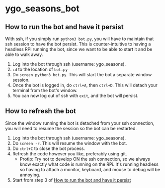 # ygo_seasons_bot

## How to run the bot and have it persist
With ssh, if you simply run `python3 bot.py`, you will have to maintain that ssh session to have the bot persist.
This is counter-intuitive to having a headless RPi running the bot, since we want to be able to start it and be able to walk away.

1. Log into the bot through ssh (username: ygo_seasons).
2. `cd` to the location of `bot.py`
3. Do `screen python3 bot.py`. This will start the bot a separate window session.
4. Once the bot is logged in, do `ctrl+A`, then `ctrl+D`. This will detach your terminal from the bot's window.
5. You can now log out of ssh with `exit`, and the bot will persist.

## How to refresh the bot
Since the window running the bot is detached from your ssh connection, you will need to resume the session so the bot can be restarted.

1. Log into the bot through ssh (username: ygo_seasons).
2. Do `screen -r`. This will resume the window with the bot.
3. Do `ctrl+C` to close the bot process.
4. Refresh the code however you like, preferably using git.
    * Protip: Try not to develop ON the ssh connection, so we always know exactly what code is running on the RPi. It's running headless so having to attach a monitor, keyboard, and mouse to debug will be annoying.
5. Start from step 3 of [How to run the bot and have it persist](#how-to-run-the-bot-and-have-it-persist)
